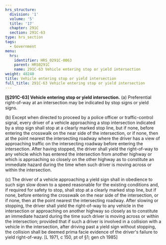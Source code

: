 ```yaml
---
hrs_structure:
  division: '1'
  volume: '5'
  title: '17'
  chapter: 291C
  section: 291C-63
type: hrs_section
tags:
  - Government
menu:
  hrs:
    identifier: HRS_0291C-0063
    parent: HRS0291C
    name: 291C-63 Vehicle entering stop or yield intersection
weight: 48240
title: Vehicle entering stop or yield intersection
full_title: 291C-63 Vehicle entering stop or yield intersection
---
```

**[§291C-63] Vehicle entering stop or yield intersection.** (a) Preferential right-of-way at an intersection may be indicated by stop signs or yield signs.

(b) Except when directed to proceed by a police officer or traffic-control signal, every driver of a vehicle approaching a stop intersection indicated by a stop sign shall stop at a clearly marked stop line, but if none, before entering the crosswalk on the near side of the intersection, or if none, then at the point nearest the intersecting roadway where the driver has a view of approaching traffic on the intersecting roadway before entering the intersection. After having stopped, the driver shall yield the right-of-way to any vehicle which has entered the intersection from another highway or which is approaching so closely on the other highway as to constitute an immediate hazard during the time when such driver is moving across or within the intersection.

(c) The driver of a vehicle approaching a yield sign shall in obedience to such sign slow down to a speed reasonable for the existing conditions and, if required for safety to stop, shall stop at a clearly marked stop line, but if none, before entering the crosswalk on the near side of the intersection, or if none, then at the point nearest the intersecting roadway. After slowing or stopping, the driver shall yield the right-of-way to any vehicle in the intersection or approaching on another highway so closely as to constitute an immediate hazard during the time such driver is moving across or within the intersection; provided that if such a driver is involved in a collision with a vehicle in the intersection, after driving past a yield sign without stopping, the collision shall be deemed prima facie evidence of the driver's failure to yield right-of-way. [L 1971, c 150, pt of §1; gen ch 1985]
